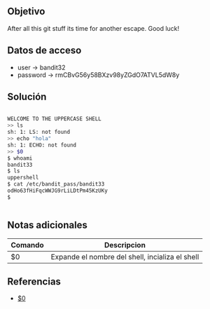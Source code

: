 ## Objetivo
After all this git stuff its time for another escape. Good luck!

## Datos de acceso
+ user -> bandit32
+ password -> rmCBvG56y58BXzv98yZGdO7ATVL5dW8y


## Solución
``` bash

WELCOME TO THE UPPERCASE SHELL
>> ls
sh: 1: LS: not found
>> echo "hola"   
sh: 1: ECHO: not found
>> $0
$ whoami
bandit33
$ ls
uppershell
$ cat /etc/bandit_pass/bandit33
odHo63fHiFqcWWJG9rLiLDtPm45KzUKy
$ 



```
## Notas adicionales
|Comando | Descripcion |
|------------ | ------------|
| $0| Expande el nombre del shell, incializa el shell |





## Referencias
+ [$0](https://www.gnu.org/software/bash/manual/html_node/Special-Parameters.html)